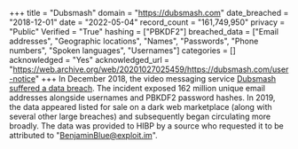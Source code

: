 +++
title = "Dubsmash"
domain = "https://dubsmash.com"
date_breached = "2018-12-01"
date = "2022-05-04"
record_count = "161,749,950"
privacy = "Public"
Verified = "True"
hashing = ["PBKDF2"]
breached_data = ["Email addresses", "Geographic locations", "Names", "Passwords", "Phone numbers", "Spoken languages", "Usernames"]
categories = []
acknowledged = "Yes"
acknowledged_url = "https://web.archive.org/web/20201027025459/https://dubsmash.com/user-notice"
+++
In December 2018, the video messaging service <a href="https://www.theregister.co.uk/2019/02/11/620_million_hacked_accounts_dark_web/" target="_blank" rel="noopener">Dubsmash suffered a data breach</a>. The incident exposed 162 million unique email addresses alongside usernames and PBKDF2 password hashes. In 2019, the data appeared listed for sale on a dark web marketplace (along with several other large breaches) and subsequently began circulating more broadly. The data was provided to HIBP by a source who requested it to be attributed to &quot;BenjaminBlue@exploit.im&quot;.
